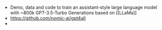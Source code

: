 - Demo, data and code to train an assistant-style large language model with ~800k GPT-3.5-Turbo Generations based on [[LLaMa]]
- https://github.com/nomic-ai/gpt4all
-